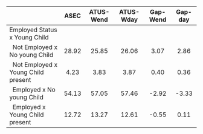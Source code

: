 
|                      |         ASEC |    ATUS-Wend |    ATUS-Wday |     Gap-Wend |      Gap-day |
| -------------------- | :----------: | :----------: | :----------: | :----------: | :----------: |
| Employed Status x Young Child |              |              |              |              |              |
| &nbsp;&nbsp;Not Employed x No young Child |        28.92 |        25.85 |        26.06 |         3.07 |         2.86 |
| &nbsp;&nbsp;Not Employed x Young Child present |         4.23 |         3.83 |         3.87 |         0.40 |         0.36 |
| &nbsp;&nbsp;Employed x No young Child |        54.13 |        57.05 |        57.46 |        -2.92 |        -3.33 |
| &nbsp;&nbsp;Employed x Young Child present |        12.72 |        13.27 |        12.61 |        -0.55 |         0.11 |

